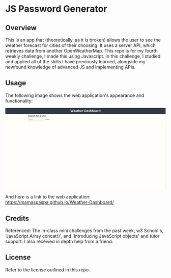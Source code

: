 # JS Password Generator

## Overview
 
This is an app that (theoretically, as it is broken) allows the user to see the weather forecast for cities of their choosing. It uses a server API, which retrieves data from another OpenWeatherMap. This repo is for my fourth weekly challenge, I made this using Javascript. In this challenge, I studied and applied all of the skills I have previously learned, alongside my newfound knowledge of advanced JS and implementing APis.

## Usage

The following image shows the web application's appearance and functionality:

![password generator demo](./assets/demo.png)

And here is a link to the web application: https://mamaspaspa.github.io/Weather-Dashboard/

## Credits

Referenced: The in-class mini challenges from the past week, w3 School's, 'JavaScript Array concat()', and 'Introducing JavaScript objects' and tutor support. I also received in depth help from a friend.

## License

Refer to the license outlined in this repo.
